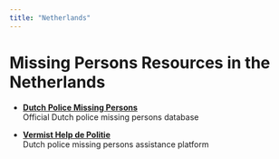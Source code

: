 ```yaml
---
title: "Netherlands"
---
```


# Missing Persons Resources in the Netherlands

- **[Dutch Police Missing Persons](https://www.politie.nl/en/missing)**  
  Official Dutch police missing persons database

- **[Vermist Help de Politie](https://vermist.helpdepolitie.nl/)**  
  Dutch police missing persons assistance platform
